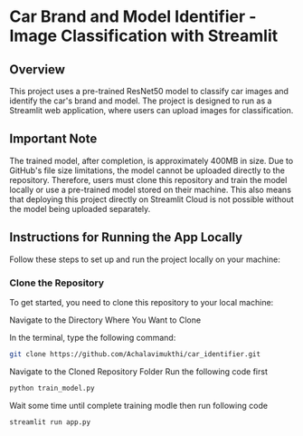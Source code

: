 # Car Brand and Model Identifier - Image Classification with Streamlit

## Overview
This project uses a pre-trained ResNet50 model to classify car images and identify the car's brand and model. The project is designed to run as a Streamlit web application, where users can upload images for classification.

## Important Note
The trained model, after completion, is approximately 400MB in size. Due to GitHub's file size limitations, the model cannot be uploaded directly to the repository. Therefore, users must clone this repository and train the model locally or use a pre-trained model stored on their machine. This also means that deploying this project directly on Streamlit Cloud is not possible without the model being uploaded separately.

## Instructions for Running the App Locally
Follow these steps to set up and run the project locally on your machine:

### Clone the Repository
To get started, you need to clone this repository to your local machine:

Navigate to the Directory Where You Want to Clone

In the terminal, type the following command:
```bash
git clone https://github.com/Achalavimukthi/car_identifier.git
```

Navigate to the Cloned Repository Folder
Run the following code first
```bash
python train_model.py
```
Wait some time until complete training modle 
then run following code
```bash
streamlit run app.py
```
